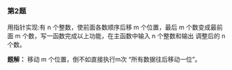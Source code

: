 ### 第2题

用指针实现:有 n 个整数，使前面各数顺序后移 m 个位置，最后 m 个数变成最前面 m 个数，写一函数完成以上功能，在主函数中输入 n 个整数和输出 调整后的 n 个数。

**题解：** 移动 m 个位置，倒不如直接执行m次 “所有数据往后移动一位”。

